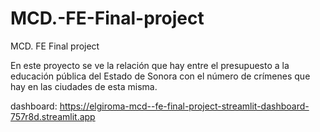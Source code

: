 # MCD.-FE-Final-project
MCD. FE Final project

En este proyecto se ve la relación que hay entre el presupuesto a la educación pública del Estado de Sonora con el número de crímenes que hay en las ciudades de esta misma.


dashboard: https://elgiroma-mcd--fe-final-project-streamlit-dashboard-757r8d.streamlit.app
